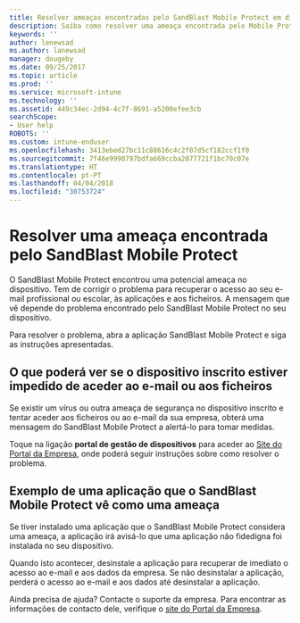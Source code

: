 ```yaml
---
title: Resolver ameaças encontradas pelo SandBlast Mobile Protect em dispositivos Android | Documentos da Microsoft
description: Saiba como resolver uma ameaça encontrada pelo Mobile Protect no Android.
keywords: ''
author: lenewsad
ms.author: lanewsad
manager: dougeby
ms.date: 09/25/2017
ms.topic: article
ms.prod: ''
ms.service: microsoft-intune
ms.technology: ''
ms.assetid: 449c34ec-2d94-4c7f-8691-a5200efee3cb
searchScope:
- User help
ROBOTS: ''
ms.custom: intune-enduser
ms.openlocfilehash: 3413ebed27bc11c88616c4c2f07d5cf182ccf1f0
ms.sourcegitcommit: 7f46e9990797bdfa669ccba2077721f1bc70c07e
ms.translationtype: HT
ms.contentlocale: pt-PT
ms.lasthandoff: 04/04/2018
ms.locfileid: "30753724"
---
```

# <a name="resolve-a-threat-found-by-sandblast-mobile-protect"></a>Resolver uma ameaça encontrada pelo SandBlast Mobile Protect

O SandBlast Mobile Protect encontrou uma potencial ameaça no dispositivo. Tem de corrigir o problema para recuperar o acesso ao seu e-mail profissional ou escolar, às aplicações e aos ficheiros. A mensagem que vê depende do problema encontrado pelo SandBlast Mobile Protect no seu dispositivo.

Para resolver o problema, abra a aplicação SandBlast Mobile Protect e siga as instruções apresentadas.

## <a name="what-you-might-see-if-your-enrolled-device-is-blocked-from-accessing-email-or-files"></a>O que poderá ver se o dispositivo inscrito estiver impedido de aceder ao e-mail ou aos ficheiros

Se existir um vírus ou outra ameaça de segurança no dispositivo inscrito e tentar aceder aos ficheiros ou ao e-mail da sua empresa, obterá uma mensagem do SandBlast Mobile Protect a alertá-lo para tomar medidas.

Toque na ligação **portal de gestão de dispositivos** para aceder ao [Site do Portal da Empresa](https://portal.manage.microsoft.com#HelpDeskDialog), onde poderá seguir instruções sobre como resolver o problema.

## <a name="example-of-an-app-that-sandblast-mobile-protect-sees-as-a-threat"></a>Exemplo de uma aplicação que o SandBlast Mobile Protect vê como uma ameaça

Se tiver instalado uma aplicação que o SandBlast Mobile Protect considera uma ameaça, a aplicação irá avisá-lo que uma aplicação não fidedigna foi instalada no seu dispositivo.

Quando isto acontecer, desinstale a aplicação para recuperar de imediato o acesso ao e-mail e aos dados da empresa. Se não desinstalar a aplicação, perderá o acesso ao e-mail e aos dados até desinstalar a aplicação.

Ainda precisa de ajuda? Contacte o suporte da empresa. Para encontrar as informações de contacto dele, verifique o [site do Portal da Empresa](https://portal.manage.microsoft.com#HelpDeskDialog).
